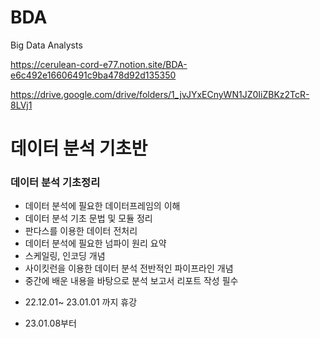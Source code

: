 # BDA

Big Data Analysts

https://cerulean-cord-e77.notion.site/BDA-e6c492e16606491c9ba478d92d135350

https://drive.google.com/drive/folders/1_jvJYxECnyWN1JZ0IiZBKz2TcR-8LVj1

# 데이터 분석 기초반

### 데이터 분석 기초정리

- 데이터 분석에 필요한 데이터프레임의 이해
- 데이터 분석 기초 문법 및 모듈 정리
- 판다스를 이용한 데이터 전처리
- 데이터 분석에 필요한 넘파이 원리 요약
- 스케일링, 인코딩 개념
- 사이킷런을 이용한 데이터 분석 전반적인 파이프라인 개념
- 중간에 배운 내용을 바탕으로 분석 보고서 리포트 작성 필수

* 22.12.01~ 23.01.01 까지 휴강

* 23.01.08부터
